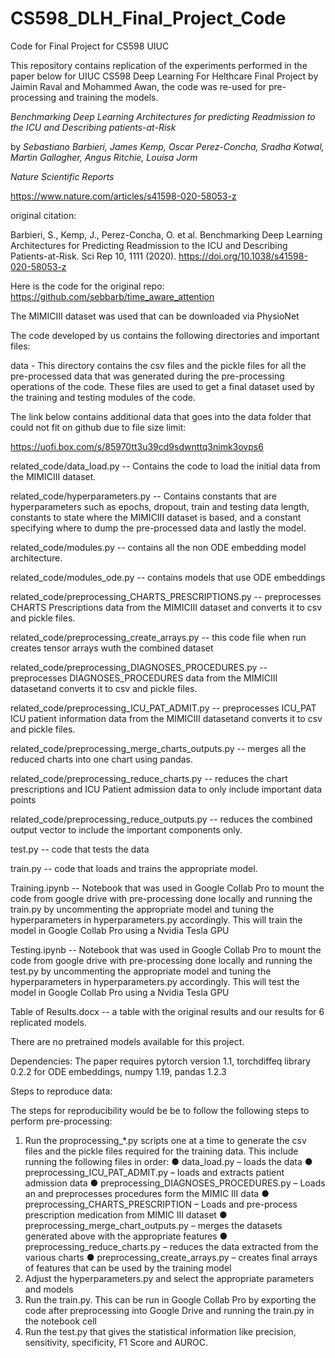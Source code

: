 # CS598_DLH_Final_Project_Code
Code for Final Project for CS598 UIUC

This repository contains replication of the experiments performed in the paper below for UIUC CS598 Deep Learning For Helthcare Final Project by Jaimin Raval and Mohammed Awan, 
the code was re-used for pre-processing and training the models. 

_Benchmarking Deep Learning Architectures for predicting Readmission to the ICU and Describing patients-at-Risk_

by _Sebastiano Barbieri, James Kemp, Oscar Perez-Concha, Sradha Kotwal, Martin Gallagher, Angus Ritchie, Louisa Jorm_

_Nature Scientific Reports_

https://www.nature.com/articles/s41598-020-58053-z

original citation:

Barbieri, S., Kemp, J., Perez-Concha, O. et al. Benchmarking Deep Learning Architectures for Predicting Readmission to the ICU and Describing Patients-at-Risk. Sci Rep 10, 1111 (2020). https://doi.org/10.1038/s41598-020-58053-z

Here is the code for the original repo: https://github.com/sebbarb/time_aware_attention

The MIMICIII dataset was used that can be downloaded via PhysioNet

The code developed by us contains the following directories and important files:

data  - This directory contains the csv files and the pickle files for all the pre-processed data that was generated during the pre-processing operations of the code. These files are used to 
        get a final dataset used by the training and testing modules of the code. 

The link below contains additional data that goes into the data folder that could not fit on github due to file size limit:

https://uofi.box.com/s/85970tt3u39cd9sdwnttq3nimk3ovps6
        
related_code/data_load.py  -- Contains the code to load the initial data from the MIMICIII dataset. 

 
related_code/hyperparameters.py -- Contains constants that are hyperparameters such as epochs, dropout, train and testing data length, constants to state where the MIMICIII dataset is based, and a constant specifying where to dump the 
pre-processed data and lastly the model.


related_code/modules.py -- contains all the non ODE embedding model architecture.
 

related_code/modules_ode.py  -- contains models that use ODE embeddings
 

related_code/preprocessing_CHARTS_PRESCRIPTIONS.py -- preprocesses CHARTS Prescriptions data from the  MIMICIII dataset and converts it to csv and pickle files.


related_code/preprocessing_create_arrays.py -- this code file when run creates tensor arrays wuth the combined dataset


related_code/preprocessing_DIAGNOSES_PROCEDURES.py -- preprocesses DIAGNOSES_PROCEDURES data from the  MIMICIII datasetand converts it to csv and pickle files.


related_code/preprocessing_ICU_PAT_ADMIT.py -- preprocesses ICU_PAT ICU patient information data from the  MIMICIII datasetand converts it to csv and pickle files.


related_code/preprocessing_merge_charts_outputs.py  -- merges all the reduced charts into one chart using pandas.


related_code/preprocessing_reduce_charts.py -- reduces the chart prescriptions and ICU Patient admission data to only include important data points


related_code/preprocessing_reduce_outputs.py -- reduces the combined output vector to include the important components only.


test.py -- code that tests the data


train.py -- code that loads and trains the appropriate model. 


Training.ipynb -- Notebook that was used in Google Collab Pro to mount the code from google drive with pre-processing done locally and running the train.py by uncommenting
the appropriate model and tuning the hyperparameters in hyperparameters.py accordingly. This will train the model in Google Collab Pro using a Nvidia Tesla GPU


Testing.ipynb -- Notebook that was used in Google Collab Pro to mount the code from google drive with pre-processing done locally and running the test.py by uncommenting
the appropriate model and tuning the hyperparameters in hyperparameters.py accordingly. This will test the model in Google Collab Pro using a Nvidia Tesla GPU

Table of Results.docx -- a table with the original results and our results for 6 replicated models. 

There are no pretrained models available for this project. 

Dependencies: The paper requires pytorch version 1.1, torchdiffeq library 0.2.2 for ODE embeddings, numpy 1.19, pandas 1.2.3

Steps to reproduce data:

The steps for reproducibility would be be to follow the following steps to perform pre-processing:
1.	Run the proprocessing_*.py scripts one at a time to generate the csv files and the pickle files required for the training data. This include running the following files in order:
●	data_load.py – loads the data
●	preprocessing_ICU_PAT_ADMIT.py – loads and extracts patient admission data
●	preprocessing_DIAGNOSES_PROCEDURES.py – Loads an and preprocesses procedures form the MIMIC III data
●	preprocessing_CHARTS_PRESCRIPTION – Loads and pre-process prescription medication from MIMIC III dataset
●	preprocessing_merge_chart_outputs.py – merges the datasets generated above with the appropriate features
●	preprocessing_reduce_charts.py – reduces the data extracted from the various charts 
●	preprocessing_create_arrays.py – creates final arrays of features that can be used by the training model
2.	Adjust the hyperparameters.py and select the appropriate parameters and models
3.	Run the train.py. This can be run in Google Collab Pro by exporting the code after preprocessing into Google Drive and running the train.py in the notebook cell
4.	Run the test.py that gives the statistical information like precision, sensitivity, specificity, F1 Score and AUROC.





